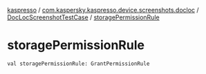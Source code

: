 [kaspresso](../../index.md) / [com.kaspersky.kaspresso.device.screenshots.docloc](../index.md) / [DocLocScreenshotTestCase](index.md) / [storagePermissionRule](./storage-permission-rule.md)

# storagePermissionRule

`val storagePermissionRule: GrantPermissionRule`